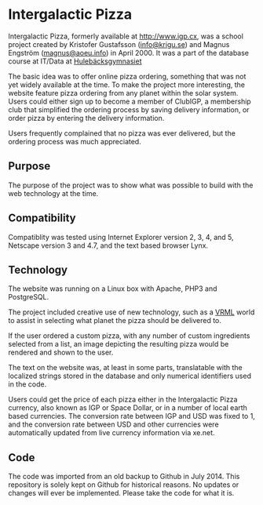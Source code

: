 # Intergalactic Pizza
Intergalactic Pizza, formerly available at http://www.igp.cx, was a school project created by Kristofer Gustafsson (info@krigu.se) and Magnus Engström (magnus@aoeu.info) in April 2000. It was a part of the database course at IT/Data at [Hulebäcksgymnasiet](http://www.hule.harryda.se)

The basic idea was to offer online pizza ordering, something that was not yet widely available at the time. To make the project more interesting, the website feature pizza ordering from any planet within the solar system. Users could either sign up to become a member of ClubIGP, a membership club that simplified the ordering process by saving delivery information, or order pizza by entering the delivery information.

Users frequently complained that no pizza was ever delivered, but the ordering process was much appreciated.

## Purpose
The purpose of the project was to show what was possible to build with the web technology at the time.

## Compatibility
Compatiblity was tested using Internet Explorer version 2, 3, 4, and 5, Netscape version 3 and 4.7, and the text based browser Lynx.

## Technology
The website was running on a Linux box with Apache, PHP3 and PostgreSQL.

The project included creative use of new technology, such as a [VRML](https://en.wikipedia.org/wiki/Vrml) world to assist in selecting what planet the pizza should be delivered to.

If the user ordered a custom pizza, with any number of custom ingredients selected from a list, an image depicting the resulting pizza would be rendered and shown to the user.

The text on the website was, at least in some parts, translatable with the localized strings stored in the database and only numerical identifiers used in the code.

Users could get the price of each pizza either in the Intergalactic Pizza currency, also known as IGP or Space Dollar, or in a number of local earth based currencies. The conversion rate between IGP and USD was fixed to 1, and the conversion rate between USD and other currencies were automatically updated from live currency information via xe.net.

## Code
The code was imported from an old backup to Github in July 2014. This repository is solely kept on Github for historical reasons. No updates or changes will ever be implemented. Please take the code for what it is.
